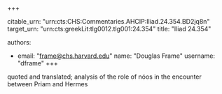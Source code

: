 +++


citable_urn: "urn:cts:CHS:Commentaries.AHCIP:Iliad.24.354.BD2jq8n"
target_urn: "urn:cts:greekLit:tlg0012.tlg001:24.354"
title: "Iliad 24.354"

authors:
- email: "frame@chs.harvard.edu"
  name: "Douglas Frame"
  username: "dframe"
+++

<p>quoted and translated; analysis of the role of nóos in the encounter between Priam and Hermes</p>